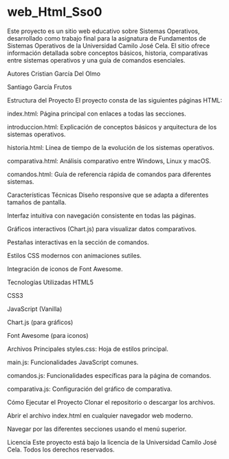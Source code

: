 # web_Html_Sso0
Este proyecto es un sitio web educativo sobre Sistemas Operativos, desarrollado como trabajo final para la asignatura de Fundamentos de Sistemas Operativos de la Universidad Camilo José Cela. El sitio ofrece información detallada sobre conceptos básicos, historia, comparativas entre sistemas operativos y una guía de comandos esenciales.

Autores
Cristian García Del Olmo

Santiago García Frutos

Estructura del Proyecto
El proyecto consta de las siguientes páginas HTML:

index.html: Página principal con enlaces a todas las secciones.

introduccion.html: Explicación de conceptos básicos y arquitectura de los sistemas operativos.

historia.html: Línea de tiempo de la evolución de los sistemas operativos.

comparativa.html: Análisis comparativo entre Windows, Linux y macOS.

comandos.html: Guía de referencia rápida de comandos para diferentes sistemas.

Características Técnicas
Diseño responsive que se adapta a diferentes tamaños de pantalla.

Interfaz intuitiva con navegación consistente en todas las páginas.

Gráficos interactivos (Chart.js) para visualizar datos comparativos.

Pestañas interactivas en la sección de comandos.

Estilos CSS modernos con animaciones sutiles.

Integración de iconos de Font Awesome.

Tecnologías Utilizadas
HTML5

CSS3

JavaScript (Vanilla)

Chart.js (para gráficos)

Font Awesome (para iconos)

Archivos Principales
styles.css: Hoja de estilos principal.

main.js: Funcionalidades JavaScript comunes.

comandos.js: Funcionalidades específicas para la página de comandos.

comparativa.js: Configuración del gráfico de comparativa.

Cómo Ejecutar el Proyecto
Clonar el repositorio o descargar los archivos.

Abrir el archivo index.html en cualquier navegador web moderno.

Navegar por las diferentes secciones usando el menú superior.

Licencia
Este proyecto está bajo la licencia de la Universidad Camilo José Cela. Todos los derechos reservados.

